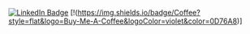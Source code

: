 [![LinkedIn Badge](https://img.shields.io/badge/LinkedIn-Profile-informational?style=for-the-badge&logo=linkedin&logoColor=white&color=0D76A8)](https://www.linkedin.com/in/shih-yu-hwang/)
[!(https://img.shields.io/badge/Coffee?style=flat&logo=Buy-Me-A-Coffee&logoColor=violet&color=0D76A8)]